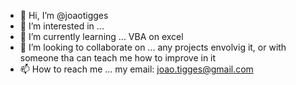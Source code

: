 - 👋 Hi, I’m @joaotigges
- 👀 I’m interested in ...
- 🌱 I’m currently learning ...
VBA on excel
- 💞️ I’m looking to collaborate on ...
any projects envolvig it, or with someone tha can teach me how to improve in it
- 📫 How to reach me ...
my email: joao.tigges@gmail.com
<!---
joaotigges/joaotigges is a ✨ special ✨ repository because its `README.md` (this file) appears on your GitHub profile.
You can click the Preview link to take a look at your changes.
--->
